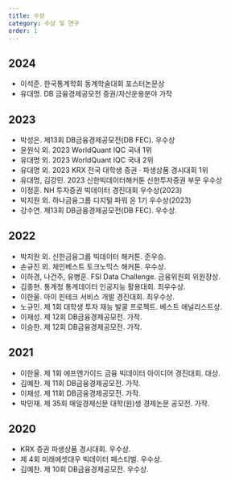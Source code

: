 ```yaml
---
title: 수상
category: 수상 및 연구
order: 1
---
```

## 2024
  - 이석준. 한국통계학회 동계학술대회 포스터논문상
  - 유대명. DB 금융경제공모전 증권/자산운용분야 가작

## 2023
  - 박성은. 제13회 DB금융경제공모전(DB FEC). 우수상
  - 윤원식 외. 2023 WorldQuant IQC 국내 1위
  - 유대명 외. 2023 WorldQuant IQC 국내 2위
  - 유대명 외. 2023 KRX 전국 대학생 증권 · 파생상품 경시대회 1위
  - 유대명, 김강민. 2023 신한빅데이터해커톤 신한투자증권 부문 우수상
  - 이정훈. NH 투자증권 빅데이터 경진대회 우수상(2023)
  - 박지원 외. 하나금융그룹 디지털 파워 온 1기 우수상(2023)
  - 강수연. 제13회 DB금융경제공모전(DB FEC). 우수상.

## 2022 
  - 박지원 외. 신한금융그룹 빅데이터 해커톤. 준우승.
  - 손규진 외. 체인베스트 토크노믹스 해커톤. 우수상.
  - 이하경, 나건주, 유병훈. FSI Data Challenge. 금융위원회 위원장상.
  - 김종현. 통계청 통계데이터 인공지능 활용대회. 최우수상.
  - 이한울. 마이 핀테크 서비스 개발 경진대회. 최우수상.
  - 노규민. 제 1회 대학생 투자 재능 발굴 프로젝트. 베스트 애널리스트상.
  - 이재성. 제 12회 DB금융경제공모전. 가작.
  - 이승한. 제 12회 DB금융경제공모전. 가작.

## 2021
  - 이한울. 제 1회 에프엔가이드 금융 빅데이터 아이디어 경진대회. 대상.
  - 김예찬. 제 11회 DB금융경제공모전. 가작.
  - 이재성. 제 11회 DB금융경제공모전. 가작.
  - 박민재. 제 35회 매일경제신문 대학(원)생 경제논문 공모전. 가작.

## 2020
  - KRX 증권 파생상품 경시대회. 우수상.
  - 제 4회 미래에셋대우 빅데이터 페스티벌. 우수상.
  - 김예찬. 제 10회 DB금융경제공모전. 우수상.
